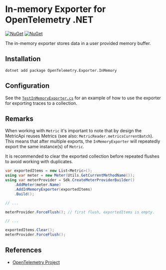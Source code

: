 # In-memory Exporter for OpenTelemetry .NET

[![NuGet](https://img.shields.io/nuget/v/OpenTelemetry.Exporter.InMemory.svg)](https://www.nuget.org/packages/OpenTelemetry.Exporter.InMemory)
[![NuGet](https://img.shields.io/nuget/dt/OpenTelemetry.Exporter.InMemory.svg)](https://www.nuget.org/packages/OpenTelemetry.Exporter.InMemory)

The in-memory exporter stores data in a user provided memory buffer.

## Installation

```shell
dotnet add package OpenTelemetry.Exporter.InMemory
```

## Configuration

See the
[`TestInMemoryExporter.cs`](../../examples/Console/TestInMemoryExporter.cs) for
an example of how to use the exporter for exporting traces to a collection.

## Remarks

When working with `Metric` it's important to note that by design the
MetricApi reuses Metrics (see also: `MetricReader.metricsCurrentBatch`).
This means that after multiple exports, the `InMemoryExporter` will
repeatedly export the same instance(s) of `Metric`.

It is recommended to clear the exported collection before repeated flushes to avoid working with duplicates.

```csharp
var exportedItems = new List<Metric>();
using var meter = new Meter(Utils.GetCurrentMethodName());
using var meterProvider = Sdk.CreateMeterProviderBuilder()
    .AddMeter(meter.Name)
    .AddInMemoryExporter(exportedItems)
    .Build();

// ...

meterProvider.ForceFlush(); // first flush, exportedItems is empty.

// ...

exportedItems.Clear();
meterProvider.ForceFlush();
```

## References

* [OpenTelemetry Project](https://opentelemetry.io/)
